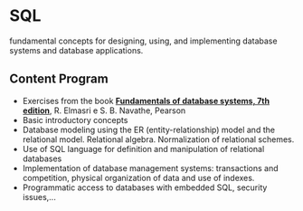 # SQL
fundamental concepts for designing, using, and implementing database systems and database applications.


## Content Program

- Exercises from the book **[Fundamentals of database systems, 7th edition](https://www.pearson.com/us/higher-education/program/Elmasri-Fundamentals-of-Database-Systems-7th-Edition/PGM189052.html)**, R. Elmasri e S. B. Navathe, Pearson
- Basic introductory concepts
- Database modeling using the ER (entity-relationship) model and the relational model. Relational algebra. Normalization of relational schemes.
- Use of SQL language for definition and manipulation of relational databases
- Implementation of database management systems: transactions and competition, physical organization of data and use of indexes.
- Programmatic access to databases with embedded SQL, security issues,...